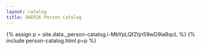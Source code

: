 ```yaml
---
layout: catalog
title: SWERIK Person Catalog
---
```

{% assign p = site.data._person-catalog.i-MbYpLQfZtjn59wD9ia9qcL %}
{% include person-catalog.html p=p %}

